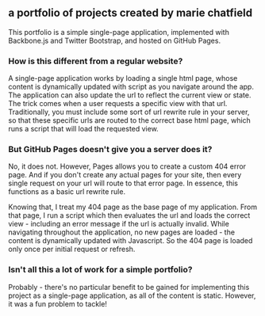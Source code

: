 ## a portfolio of projects created by marie chatfield

This portfolio is a simple single-page application, implemented with Backbone.js and Twitter Bootstrap, and hosted on GitHub Pages.

### How is this different from a regular website?
A single-page application works by loading a single html page, whose content is dynamically updated with script as you navigate around the app. The application can also update the url to reflect the current view or state. The trick comes when a user requests a specific view with that url. Traditionally, you must include some sort of url rewrite rule in your server, so that these specific urls are routed to the correct base html page, which runs a script that will load the requested view.

### But GitHub Pages doesn't give you a server does it?
No, it does not. However, Pages allows you to create a custom 404 error page. And if you don't create any actual pages for your site, then every single request on your url will route to that error page. In essence, this functions as a basic url rewrite rule.

Knowing that, I treat my 404 page as the base page of my application. From that page, I run a script which then evaluates the url and loads the correct view - including an error message if the url is actually invalid. While navigating throughout the application, no new pages are loaded - the content is dynamically updated with Javascript. So the 404 page is loaded only once per initial request or refresh.

### Isn't all this a lot of work for a simple portfolio?

Probably - there's no particular benefit to be gained for implementing this project as a single-page application, as all of the content is static. However, it was a fun problem to tackle! 
